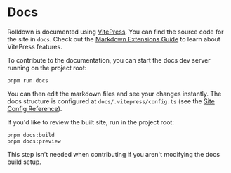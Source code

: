 # Docs

Rolldown is documented using [VitePress](https://vitepress.dev). You can find the source code for the site in `docs`. Check out the [Markdown Extensions Guide](https://vitepress.dev/guide/markdown) to learn about VitePress features.

To contribute to the documentation, you can start the docs dev server running on the project root:

```
pnpm run docs
```

You can then edit the markdown files and see your changes instantly. The docs structure is configured at `docs/.vitepress/config.ts` (see the [Site Config Reference](https://vitepress.dev/reference/site-config)).

If you'd like to review the built site, run in the project root:

```
pnpm docs:build
pnpm docs:preview
```

This step isn't needed when contributing if you aren't modifying the docs build setup.
